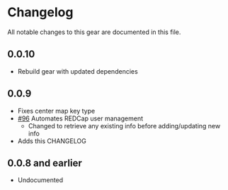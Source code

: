 # Changelog

All notable changes to this gear are documented in this file.

## 0.0.10

* Rebuild gear with updated dependencies
  
## 0.0.9

* Fixes center map key type
* [#96](https://github.com/naccdata/flywheel-gear-extensions/pull/96) Automates REDCap user management
	* Changed to retrieve any existing info before adding/updating new info
* Adds this CHANGELOG

## 0.0.8 and earlier

* Undocumented

